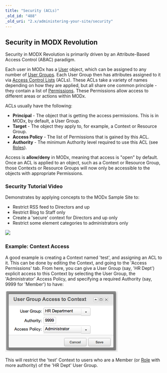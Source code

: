 ```yaml
---
title: "Security (ACLs)"
_old_id: "488"
_old_uri: "2.x/administering-your-site/security"
---
```


## Security in MODX Revolution

Security in MODX Revolution is primarily driven by an Attribute-Based Access Control (ABAC) paradigm.

Each user in MODx has a [User](building-sites/client-proofing/security/users "Users") object, which can be assigned to any number of [User Groups](building-sites/client-proofing/security/user-groups "User Groups"). Each User Group then has attributes assigned to it via [Access Control Lists](building-sites/client-proofing/security/policies/acls "ACLs") (ACLs). These ACLs take a variety of names depending on how they are applied, but all share one common principle - they contain a list of [Permissions](building-sites/client-proofing/security/policies/permissions "Permissions"). These Permissions allow access to different areas or actions within MODx.

ACLs usually have the following:

- **Principal** - The object that is getting the access permissions. This is in MODx, by default, a User Group.
- **Target** - The object they apply to, for example, a Context or Resource Group.
- **Access Policy** - The list of Permissions that is gained by this ACL.
- **Authority** - The minimum Authority level required to use this ACL (see [Roles](building-sites/client-proofing/security/roles "Roles")).

Access is **allow/deny** in MODx, meaning that access is "open" by default. Once an ACL is applied to an object, such as a Context or Resource Group, those Contexts or Resource Groups will now only be accessible to the objects with appropriate Permissions.

### Security Tutorial Video

Demonstrates by applying concepts to the MODx Sample Site to:

- Restrict RSS feed to Directors and up
- Restrict Blog to Staff only
- Create a 'secure' context for Directors and up only
- Restrict some element categories to administrators only

![](http://assets.modx.com/docs/understanding-revo-acls.jpg)

### Example: Context Access

A good example is creating a Context named 'test', and assigning an ACL to it. This can be done by editing the Context, and going to the 'Access Permissions' tab. From here, you can give a User Group (say, 'HR Dept') explicit access to this Context by selecting the User Group, the 'Administrator' Access Policy, and specifying a required Authority (say, 9999 for 'Member') to have:

![](sec-ugctx1.png)

This will restrict the 'test' Context to users who are a Member (or [Role](building-sites/client-proofing/security/roles "Roles") with more authority) of the 'HR Dept' User Group.
